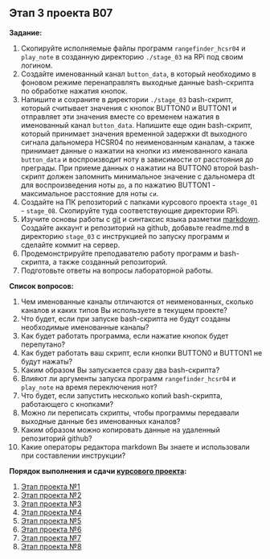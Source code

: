 ## Этап 3 проекта В07

__Задание:__  
1. Скопируйте исполняемые файлы программ `rangefinder_hcsr04` и `play_note` в созданную директорию `./stage_03` на RPi под своим логином.
2. Создайте именованный канал `button_data`, в который необходимо в фоновом режиме перенаправлять выходные данные bash-скрипта по обработке нажатия кнопок.
3. Напишите и сохраните в директории `./stage_03` bash-скрипт, который считывает значения с кнопок BUTTON0 и BUTTON1 и отправляет эти значения вместе со временем нажатия в именованный канал `button_data`. Напишите еще один bash-скрипт, который принимает значения временной задержки dt выходного сигнала дальномера HCSR04 по неименованным каналам, а также принимает данные о нажатии на кнопки из именованного канала `button_data` и воспроизводит ноту в зависимости от расстояния до преграды. При приеме данных о нажатии на BUTTON0 второй bash-скрипт должен запомнить минимальное значение с дальномера dt для воспроизведения ноты `до`, а по нажатию BUTTON1 - максимальное расстояние для ноты `си`.
4. Создайте на ПК репозиторий с папками курсового проекта `stage_01` - `stage_08`. Скопируйте туда соответствующие директории RPi.
5. Изучите основы работы с [git](https://git-scm.com/book/ru/v2/) и синтаксис языка разметки [markdown](https://daringfireball.net/projects/markdown/). Создайте аккаунт и репозиторий на github, добавьте readme.md в директорию `stage_03` с инструкцией по запуску программ и сделайте коммит на сервер.
6. Продемонстрируйте преподавателю работу программ и bash-скрипта, а также созданный репозиторий. 
7. Подготовьте ответы на вопросы лабораторной работы.

__Список вопросов:__
1. Чем именованные каналы отличаются от неименованных, сколько каналов и каких типов Вы используете в текущем проекте?
2. Что будет, если при запуске bash-скрипта не будут созданы необходимые именованные каналы?
3. Как будет работать программа, если нажатие кнопок будет перепутано?
4. Как будет работать ваш скрипт, если кнопки BUTTON0 и BUTTON1 не будут нажаты?
5. Каким образом Вы запускается сразу два bash-скрипта?
6. Влияют ли аргументы запуска программ `rangefinder_hcsr04` и `play_note` на время переключения нот?
7. Что будет, если запустить несколько копий bash-скрипта, работающего с кнопками?
8. Можно ли переписать скрипты, чтобы программы передавали выходные данные без именованных каналов?
9. Каким образом можно копировать данные на удаленный репозиторий github?
10. Какие операторы редактора markdown Вы знаете и использовали при составлении инструкции?

__Порядок выполнения и сдачи [курсового проекта](var_07_task.md):__
1. [Этап проекта №1](var_07_stage_01.md)
2. [Этап проекта №2](var_07_stage_02.md)
3. [Этап проекта №3](var_07_stage_03.md)
4. [Этап проекта №4](var_07_stage_04.md)
5. [Этап проекта №5](var_07_stage_05.md)
6. [Этап проекта №6](var_07_stage_06.md)
7. [Этап проекта №7](var_07_stage_07.md)
8. [Этап проекта №8](var_07_stage_08.md)


